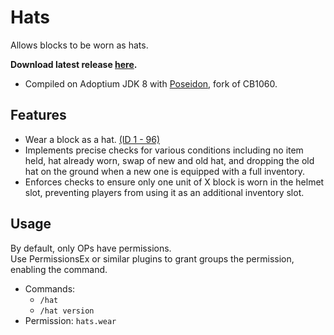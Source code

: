 # Hats
Allows blocks to be worn as hats.

<b>Download latest release [here](https://github.com/AleksandarHaralanov/Hats/releases/latest).</b>
- Compiled on Adoptium JDK 8 with [Poseidon](https://github.com/RhysB/Project-Poseidon), fork of CB1060.

## Features
- Wear a block as a hat. [(ID 1 - 96)](https://imgur.com/RIVgSD7)
- Implements precise checks for various conditions including no item held, hat already worn, swap of new and old hat, and dropping the old hat on the ground when a new one is equipped with a full inventory.
- Enforces checks to ensure only one unit of X block is worn in the helmet slot, preventing players from using it as an additional inventory slot.

## Usage
By default, only OPs have permissions.<br>Use PermissionsEx or similar plugins to grant groups the permission, enabling the command.
- Commands:
  - `/hat`
  - `/hat version`
- Permission: `hats.wear`